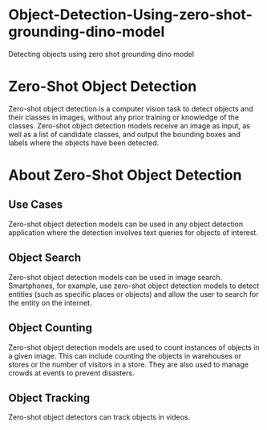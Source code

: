 # Object-Detection-Using-zero-shot-grounding-dino-model
Detecting objects using zero shot grounding dino model

# Zero-Shot Object Detection
Zero-shot object detection is a computer vision task to detect objects and their classes in images, without any prior training or knowledge of the classes. Zero-shot object detection models receive an image as input, as well as a list of candidate classes, and output the bounding boxes and labels where the objects have been detected.

# About Zero-Shot Object Detection

## Use Cases
Zero-shot object detection models can be used in any object detection application where the detection involves text queries for objects of interest.

## Object Search
Zero-shot object detection models can be used in image search. Smartphones, for example, use zero-shot object detection models to detect entities (such as specific places or objects) and allow the user to search for the entity on the internet.

## Object Counting
Zero-shot object detection models are used to count instances of objects in a given image. This can include counting the objects in warehouses or stores or the number of visitors in a store. They are also used to manage crowds at events to prevent disasters.

## Object Tracking
Zero-shot object detectors can track objects in videos.
